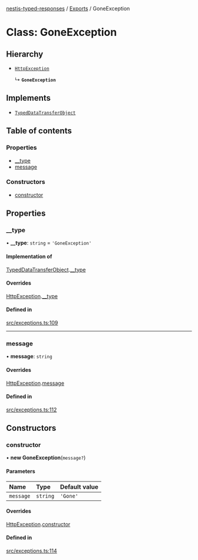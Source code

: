 [nestjs-typed-responses](../README.md) / [Exports](../modules.md) / GoneException

# Class: GoneException

## Hierarchy

- [`HttpException`](HttpException.md)

  ↳ **`GoneException`**

## Implements

- [`TypedDataTransferObject`](../interfaces/TypedDataTransferObject.md)

## Table of contents

### Properties

- [\_\_type](GoneException.md#__type)
- [message](GoneException.md#message)

### Constructors

- [constructor](GoneException.md#constructor)

## Properties

### \_\_type

• **\_\_type**: `string` = `'GoneException'`

#### Implementation of

[TypedDataTransferObject](../interfaces/TypedDataTransferObject.md).[__type](../interfaces/TypedDataTransferObject.md#__type)

#### Overrides

[HttpException](HttpException.md).[__type](HttpException.md#__type)

#### Defined in

[src/exceptions.ts:109](https://github.com/igrek8/nestjs-typed-responses/blob/e755f00/src/exceptions.ts#L109)

___

### message

• **message**: `string`

#### Overrides

[HttpException](HttpException.md).[message](HttpException.md#message)

#### Defined in

[src/exceptions.ts:112](https://github.com/igrek8/nestjs-typed-responses/blob/e755f00/src/exceptions.ts#L112)

## Constructors

### constructor

• **new GoneException**(`message?`)

#### Parameters

| Name | Type | Default value |
| :------ | :------ | :------ |
| `message` | `string` | `'Gone'` |

#### Overrides

[HttpException](HttpException.md).[constructor](HttpException.md#constructor)

#### Defined in

[src/exceptions.ts:114](https://github.com/igrek8/nestjs-typed-responses/blob/e755f00/src/exceptions.ts#L114)
